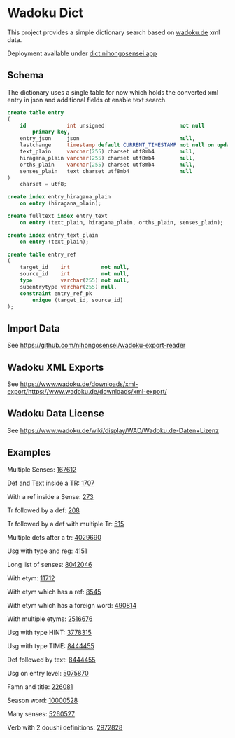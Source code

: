 # Wadoku Dict

This project provides a simple dictionary search based on [wadoku.de](https://wadoku.de)
xml data.

Deployment available under [dict.nihongosensei.app](https://dict.nihongosensei.app)

## Schema

The dictionary uses a single table for now which holds the converted xml entry in json
and additional fields ot enable text search.

```sql
create table entry
(
    id             int unsigned                        not null
        primary key,
    entry_json     json                                null,
    lastchange     timestamp default CURRENT_TIMESTAMP not null on update CURRENT_TIMESTAMP,
    text_plain     varchar(255) charset utf8mb4        null,
    hiragana_plain varchar(255) charset utf8mb4        null,
    orths_plain    varchar(255) charset utf8mb4        null,
    senses_plain   text charset utf8mb4                null
)
    charset = utf8;

create index entry_hiragana_plain
    on entry (hiragana_plain);

create fulltext index entry_text
    on entry (text_plain, hiragana_plain, orths_plain, senses_plain);

create index entry_text_plain
    on entry (text_plain);

create table entry_ref
(
    target_id    int          not null,
    source_id    int          not null,
    type         varchar(255) not null,
    subentrytype varchar(255) null,
    constraint entry_ref_pk
        unique (target_id, source_id)
);
```

## Import Data

See https://github.com/nihongosensei/wadoku-export-reader

## Wadoku XML Exports

See https://www.wadoku.de/downloads/xml-export/https://www.wadoku.de/downloads/xml-export/

## Wadoku Data License

See https://www.wadoku.de/wiki/display/WAD/Wadoku.de-Daten+Lizenz

## Examples

Multiple Senses: [167612](https://dict.nihongosensei.app/entry/167612)

Def and Text inside a TR: [1707](https://dict.nihongosensei.app/entry/1707)

With a ref inside a Sense: [273](https://dict.nihongosensei.app/entry/273)

Tr followed by a def: [208](https://dict.nihongosensei.app/entry/208)

Tr followed by a def with multiple Tr: [515](https://dict.nihongosensei.app/entry/515)

Multiple defs after a tr: [4029690](https://dict.nihongosensei.app/entry/4029690)

Usg with type and reg: [4151](https://dict.nihongosensei.app/entry/4151)

Long list of senses: [8042046](https://dict.nihongosensei.app/entry/8042046)

With etym: [11712](https://dict.nihongosensei.app/entry/11712)

With etym which has a ref: [8545](https://dict.nihongosensei.app/entry/8545)

With etym which has a foreign word: [490814](https://dict.nihongosensei.app/entry/490814)

With multiple etyms: [2516676](https://dict.nihongosensei.app/entry/2516676)

Usg with type HINT: [3778315](https://dict.nihongosensei.app/entry/3778315)

Usg with type TIME: [8444455](https://dict.nihongosensei.app/entry/8444455)

Def followed by text: [8444455](https://dict.nihongosensei.app/entry/8444455)

Usg on entry level: [5075870](https://dict.nihongosensei.app/entry/5075870)

Famn and title: [226081](https://dict.nihongosensei.app/entry/226081)

Season word: [10000528](https://dict.nihongosensei.app/entry/10000528)

Many senses: [5260527](https://dict.nihongosensei.app/entry/5260527)

Verb with 2 doushi definitions: [2972828](https://dict.nihongosensei.app/entry/2972828)

